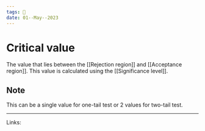 ```yaml
---
tags: 🌱
date: 01--May--2023
---
```


# Critical value
The value that lies between the [[Rejection region]] and [[Acceptance region]]. This value is calculated using the [[Significance level]].
## Note
This can be a single value for one-tail test or 2 values for two-tail test.

---
Links: 